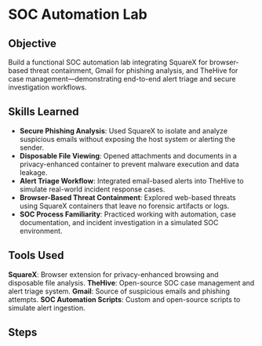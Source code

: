 # SOC Automation Lab

## Objective

Build a functional SOC automation lab integrating SquareX for browser-based threat containment, Gmail for phishing analysis, and TheHive for case management—demonstrating end-to-end alert triage and secure investigation workflows.

## Skills Learned

- **Secure Phishing Analysis**: Used SquareX to isolate and analyze suspicious emails without exposing the host system or alerting the sender.
- **Disposable File Viewing**: Opened attachments and documents in a privacy-enhanced container to prevent malware execution and data leakage.
- **Alert Triage Workflow**: Integrated email-based alerts into TheHive to simulate real-world incident response cases.
- **Browser-Based Threat Containment**: Explored web-based threats using SquareX containers that leave no forensic artifacts or logs.
- **SOC Process Familiarity**: Practiced working with automation, case documentation, and incident investigation in a simulated SOC environment.

## Tools Used

**SquareX**: Browser extension for privacy-enhanced browsing and disposable file analysis.
**TheHive**: Open-source SOC case management and alert triage system.
**Gmail**: Source of suspicious emails and phishing attempts.
**SOC Automation Scripts**: Custom and open-source scripts to simulate alert ingestion.

## Steps
